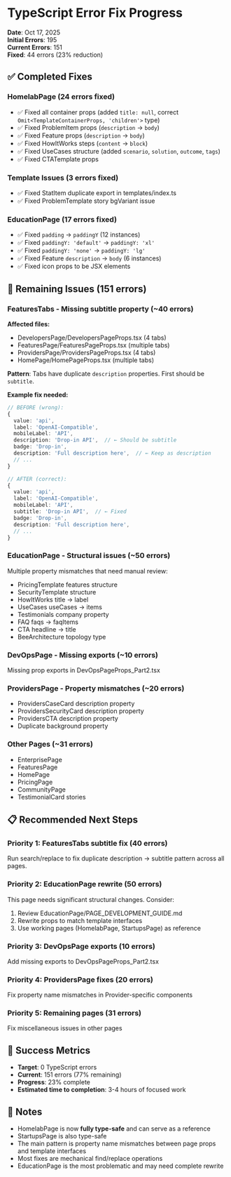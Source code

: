 # TypeScript Error Fix Progress

**Date**: Oct 17, 2025  
**Initial Errors**: 195  
**Current Errors**: 151  
**Fixed**: 44 errors (23% reduction)

## ✅ Completed Fixes

### HomelabPage (24 errors fixed)
- ✅ Fixed all container props (added `title: null`, correct `Omit<TemplateContainerProps, 'children'>` type)
- ✅ Fixed ProblemItem props (`description` → `body`)
- ✅ Fixed Feature props (`description` → `body`)
- ✅ Fixed HowItWorks steps (`content` → `block`)
- ✅ Fixed UseCases structure (added `scenario`, `solution`, `outcome`, `tags`)
- ✅ Fixed CTATemplate props

### Template Issues (3 errors fixed)
- ✅ Fixed StatItem duplicate export in templates/index.ts
- ✅ Fixed ProblemTemplate story bgVariant issue

### EducationPage (17 errors fixed)
- ✅ Fixed `padding` → `paddingY` (12 instances)
- ✅ Fixed `paddingY: 'default'` → `paddingY: 'xl'`
- ✅ Fixed `paddingY: 'none'` → `paddingY: 'lg'`
- ✅ Fixed Feature `description` → `body` (6 instances)
- ✅ Fixed icon props to be JSX elements

## 🔧 Remaining Issues (151 errors)

### FeaturesTabs - Missing subtitle property (~40 errors)
**Affected files:**
- DevelopersPage/DevelopersPageProps.tsx (4 tabs)
- FeaturesPage/FeaturesPageProps.tsx (multiple tabs)
- ProvidersPage/ProvidersPageProps.tsx (4 tabs)
- HomePage/HomePageProps.tsx (multiple tabs)

**Pattern**: Tabs have duplicate `description` properties. First should be `subtitle`.

**Example fix needed:**
```typescript
// BEFORE (wrong):
{
  value: 'api',
  label: 'OpenAI-Compatible',
  mobileLabel: 'API',
  description: 'Drop-in API',  // ← Should be subtitle
  badge: 'Drop-in',
  description: 'Full description here',  // ← Keep as description
  // ...
}

// AFTER (correct):
{
  value: 'api',
  label: 'OpenAI-Compatible',
  mobileLabel: 'API',
  subtitle: 'Drop-in API',  // ← Fixed
  badge: 'Drop-in',
  description: 'Full description here',
  // ...
}
```

### EducationPage - Structural issues (~50 errors)
Multiple property mismatches that need manual review:
- PricingTemplate features structure
- SecurityTemplate structure  
- HowItWorks title → label
- UseCases useCases → items
- Testimonials company property
- FAQ faqs → faqItems
- CTA headline → title
- BeeArchitecture topology type

### DevOpsPage - Missing exports (~10 errors)
Missing prop exports in DevOpsPageProps_Part2.tsx

### ProvidersPage - Property mismatches (~20 errors)
- ProvidersCaseCard description property
- ProvidersSecurityCard description property
- ProvidersCTA description property
- Duplicate background property

### Other Pages (~31 errors)
- EnterprisePage
- FeaturesPage  
- HomePage
- PricingPage
- CommunityPage
- TestimonialCard stories

## 📋 Recommended Next Steps

### Priority 1: FeaturesTabs subtitle fix (40 errors)
Run search/replace to fix duplicate description → subtitle pattern across all pages.

### Priority 2: EducationPage rewrite (50 errors)
This page needs significant structural changes. Consider:
1. Review EducationPage/PAGE_DEVELOPMENT_GUIDE.md
2. Rewrite props to match template interfaces
3. Use working pages (HomelabPage, StartupsPage) as reference

### Priority 3: DevOpsPage exports (10 errors)
Add missing exports to DevOpsPageProps_Part2.tsx

### Priority 4: ProvidersPage fixes (20 errors)
Fix property name mismatches in Provider-specific components

### Priority 5: Remaining pages (31 errors)
Fix miscellaneous issues in other pages

## 🎯 Success Metrics

- **Target**: 0 TypeScript errors
- **Current**: 151 errors (77% remaining)
- **Progress**: 23% complete
- **Estimated time to completion**: 3-4 hours of focused work

## 📝 Notes

- HomelabPage is now **fully type-safe** and can serve as a reference
- StartupsPage is also type-safe
- The main pattern is property name mismatches between page props and template interfaces
- Most fixes are mechanical find/replace operations
- EducationPage is the most problematic and may need complete rewrite
